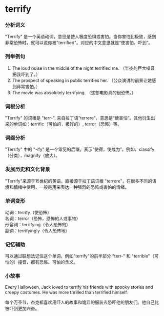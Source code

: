 # terrify

### 分析词义

  

"Terrify" 是一个英语动词，意思是使人极度恐惧或害怕。当你害怕到极致，感到非常恐怖时，就可以说你被"terrified"。对应的中文意思就是“使害怕，吓到”。

  

### 列举例句

  

1.  The loud noise in the middle of the night terrified me. （半夜的巨大噪音把我吓到了。）
2.  The prospect of speaking in public terrifies her. （公众演讲的前景让她感到非常害怕。）
3.  The movie was absolutely terrifying. （这部电影真的很恐怖。）

  

### 词根分析

  

"Terrify" 的词根是 "terr-", 来自拉丁语"terrere"，意思是“使害怕”。其他衍生出来的单词如：terrific（可怕的，极好的）, terror（恐怖）等。

  

### 词缀分析

  

"Terrify" 中的 "-ify" 是一个常见的后缀，表示“使得，使成为”。例如，classify（分类），magnify（放大）。

  

### 发展历史和文化背景

  

"Terrify"来源于15世纪的英语，直接源于拉丁语词根 "terrere"，在很多不同的语境和情绪中使用，一般是用来表达一种强烈的恐怖或害怕的情绪。

  

### 单词变形

  

动词：terrify（使恐怖）  
名词：terror（恐怖，恐怖的人或事物）  
形容词：terrifying（令人恐怖的）  
副词：terrifyingly（令人恐怖地）

  

### 记忆辅助

  

可以通过联想法记住这个单词，例如"terrify"的前半部分 "terr-" 和 "terrible"（可怕的）撞音，都有恐怖、可怕的含义。

  

### 小故事

  

Every Halloween, Jack loved to terrify his friends with spooky stories and creepy costumes. He was more thrilled than terrified himself.

  

每个万圣节，杰克都喜欢用吓人的故事和诡异的服装去恐吓他的朋友们。他自己比被吓到更加兴奋。
